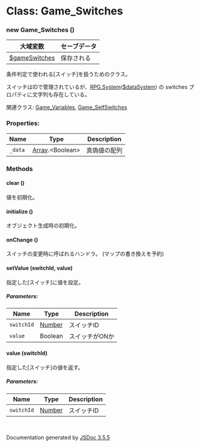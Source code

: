 # Class: Game_Switches

### new Game_Switches ()

| 大域変数 | セーブデータ |
| --- | --- |
| [$gameSwitches](global.md#gameswitches-game_switches) | 保存される |

条件判定で使われる[スイッチ]を扱うためのクラス。

スイッチはIDで管理されているが、[RPG.System](RPG.System.md)([$dataSystem](global.md#datasystem-rpgsystem)) の switches プロパティに文字列も存在している。

関連クラス: [Game_Variables](Game_Variables.md), [Game_SelfSwitches](Game_SelfSwitches.md) 


### Properties:

| Name | Type | Description |
| --- | --- | --- |
| `_data` | [Array](Array.md).&lt;Boolean&gt; | 真偽値の配列 |


### Methods

#### clear ()
値を初期化。


#### initialize ()
 オブジェクト生成時の初期化。


#### onChange ()
スイッチの変更時に呼ばれるハンドラ。
(マップの書き換えを予約)


#### setValue (switchId, value)
指定した[スイッチ]に値を設定。

##### Parameters:

| Name | Type | Description |
| --- | --- | --- |
| `switchId` | [Number](Number.md) | スイッチID |
| `value` | Boolean | スイッチがONか |


#### value (switchId)
指定した[スイッチ]の値を返す。

##### Parameters:

| Name | Type | Description |
| --- | --- | --- |
| `switchId` | [Number](Number.md) | スイッチID |


 <br>

  Documentation generated by [JSDoc 3.5.5](https://github.com/jsdoc3/jsdoc)
